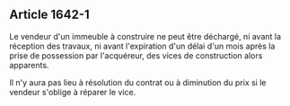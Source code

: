 Article 1642-1
----
Le vendeur d'un immeuble à construire ne peut être déchargé, ni avant la
réception des travaux, ni avant l'expiration d'un délai d'un mois après la prise
de possession par l'acquéreur, des vices de construction alors apparents.

Il n'y aura pas lieu à résolution du contrat ou à diminution du prix si le
vendeur s'oblige à réparer le vice.
